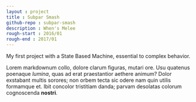 ```yaml
---
layout : project
title : Subpar Smash
github-repo : subpar-smash
description : When's Melee
rough-start : 2016/01
rough-end : 2017/01
---
```


My first project with a State Based Machine, essential to complex behavior.

Lorem markdownum collo, dolore clarum figuras, mutari ore. Usu quatenus poenaque
*lumina*, quas ad erat praestantior aethere animum? Dolor exstabant multis
sorores; non orbem tecta sic odere nam quin utilis formamque et. Ibit concolor
tristitiam danda; parvam desolatas colorum cognoscenda **nostri**.
